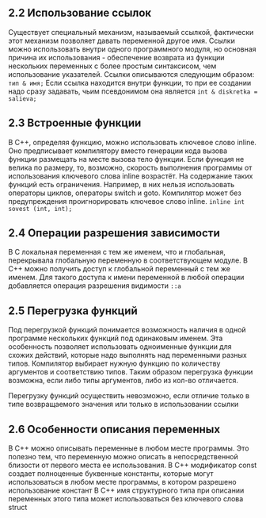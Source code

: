 ## 2.2 Использование ссылок
Существует специальный механизм, называемый ссылкой, фактически этот механизм позволяет давать переменной другое имя. Ссылки можно использовать внутри одного программного модуля, но основная причина их использования - обеспечение возврата из функции нескольких переменных с более простым синтаксисом, чем использование указателей.
Ссылки описываются следующим образом:
`тип & имя;`
Если ссылка находится внутри функции, то при ее создании надо сразу задавать, чьим псевдонимом она является
`int & diskretka = salieva;`

## 2.3 Встроенные функции
В C++, определяя функцию, можно использовать ключевое слово inline. Оно предписывает компилятору вместо генерации кода вызова функции размещать на месте вызова тело функции. Если функция не велика по размеру, то, возможно, скорость выполнения программы от использования ключевого слова inline возрастёт.
На содержание таких функций есть ограничения. Например, в них нельзя использовать операторы циклов, операторы switch и goto. Компилятор может без предупреждения проигнорировать ключевое слово inline.
`inline int sovest (int, int);`

## 2.4 Операции разрешения зависимости
В C локальная переменная с тем же именем, что и глобальная, перекрывала глобальную переменную в соответствующем модуле. В C++ можно получить доступ к глобальной переменный с тем же именем. Для такого доступа к имени переменной в любой операции добавляется операция разрешения видимости
`::a`

## 2.5 Перегрузка функций
Под перегрузкой функций понимается возможность наличия в одной программе нескольких функций под одинаковым именем. Эта особенность позволяет использовать одноименные функции для схожих действий, которые надо выполнять над переменными разных типов. Компилятор выбирает нужную функцию по количеству аргументов и соответствию типов. Таким образом перегрузка функции возможна, если либо типы аргументов, либо из кол-во отличается.

Перегрузку функций осуществить невозможно, если отличие только в типе возвращаемого значения или только в использовании ссылки 

## 2.6 Особенности описания переменных
В C++ можно описывать переменные в любом месте программы. Это полезно тем, что переменную можно описать в непосредственной близости от первого места ее использования.
В C++ модификатор const создает полноценные буквенные константы, которые могут использоваться в любом месте программы, в котором разрешено использование констант
В C++ имя структурного типа при описании переменных этого типа может использоваться без ключевого слова struct